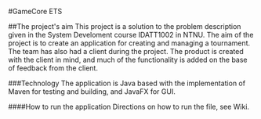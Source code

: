 #GameCore ETS

##The project's aim
This project is a solution to the problem description given in the System Develoment course IDATT1002 in NTNU.
The aim of the project is to create an application for creating and managing a tournament. 
The team has also had a client during the project. The product is created with the client in mind, and much of the functionality
is added on the base of feedback from the client.

###Technology
The application is Java based with the implementation of Maven for testing and building, and JavaFX for GUI.

####How to run the application
Directions on how to run the file, see Wiki.

